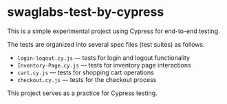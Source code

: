 # swaglabs-test-by-cypress
This is a simple experimental project using Cypress for end-to-end testing.

The tests are organized into several spec files (test suites) as follows:

- `login-logout.cy.js` — tests for login and logout functionality  
- `Inventory-Page.cy.js` — tests for inventory page interactions  
- `cart.cy.js` — tests for shopping cart operations  
- `checkout.cy.js` — tests for the checkout process  

This project serves as a practice for Cypress testing.
